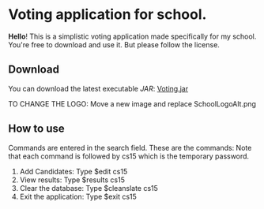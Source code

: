 Voting application for school.
===================
**Hello**! This is a simplistic voting application made specifically for my school. You're free to download and use it. But please follow the license.

Download
-------------

You can download the latest executable *JAR*:
[Voting.jar](https://github.com/Vikirnt/Voting/releases/tag/v2)

TO CHANGE THE LOGO: Move a new image and replace SchoolLogoAlt.png

How to use
-------------
Commands are entered in the search field. These are the commands:
Note that each command is followed by cs15 which is the temporary password.
1. Add Candidates: Type $edit cs15
2. View results: Type $results cs15
3. Clear the database: Type $cleanslate cs15
4. Exit the application: Type $exit cs15
